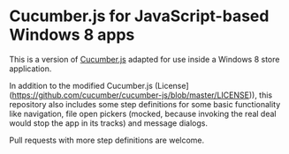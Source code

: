 Cucumber.js for JavaScript-based Windows 8 apps
===============================================

This is a version of [Cucumber.js](https://github.com/cucumber/cucumber-js) adapted for use inside
a Windows 8 store application.

In addition to the modified Cucumber.js (License](https://github.com/cucumber/cucumber-js/blob/master/LICENSE)),
this repository also includes some step definitions for some basic functionality like navigation,
file open pickers (mocked, because invoking the real deal would stop the app in its tracks) and 
message dialogs.

Pull requests with more step definitions are welcome.

